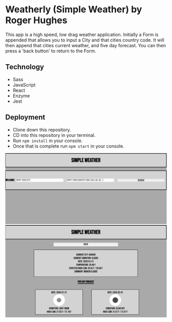 # Weatherly (Simple Weather) by Roger Hughes
This app is a high speed, low drag weather application. Initially a Form is appended that allows you to input a City and that cities country code. It will then append that cities current weather, and five day forecast. You can then press a 'back button' to return to the Form. 

## Technology 
- Sass
- JavaScript
- React
- Enzyme
- Jest

## Deployment
- Clone down this repository.
- CD into this repository in your terminal.
- Run ```npm install``` in your console.
- Once that is complete run ```npm start``` in your console.

![Screen Shot of Form](https://github.com/RaHughes/Weatherly/blob/master/public/ss1.png)
![Screen Shot of Forecast](https://github.com/RaHughes/Weatherly/blob/master/public/ss2.png)
